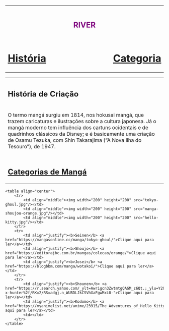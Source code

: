 <!DOCTYPE html>
<html lang="en">
<head>
    <meta charset="UTF-8">
    <meta name="viewport" content="width=device-width, initial-scale=1.0">
    <title>RIVER</title>
</head>
<body>
    <table class="topbar">
        <tr>
            <td colspan="3" align="center"><h1><font size="5" color="purple">RIVER</font></h1></td>
        </tr>
        <tr>
            <td><a href="#"><h1 align="left">História</h1></a></td>
            <td width="100%"></td>
            <td><a href="#"><h1 align="right">Categoria</h1></a></td>
        </tr>
    </table>
    <table>
        <tr>
            <td><h2>História de Criação</h2></td>
        </tr>
        <tr>
            <td>
                <p>O termo mangá surgiu em 1814, nos hokusai mangá, que trazem caricaturas e ilustrações sobre a cultura japonesa. Já o mangá moderno tem influência dos cartuns ocidentais e de quadrinhos clássicos da Disney; e é basicamente uma criação de Osamu Tezuka, com Shin Takarajima (“A Nova Ilha do Tesouro”), de 1947.</p>
            </td>
        </tr>
        <tr>
            <td><h2><a href="https://mangaonline.biz/generos/">Categorias de Mangá</a></h2></td>
        </tr>
    </table>

    
    <table align="center">
        <tr>
            <td align="middle"><img width="200" height="200" src="tokyo-ghoul.jpg"/></td>
            <td align="middle"><img width="200" height="200" src="manga-shoujou-orange.jpg"/></td>
            <td align="middle"><img width="200" height="200" src="hello-kitty.jpg"/></td>
        </tr>
        <tr>
            <td align="justify"><b>Seinen</b> <a href="https://mangasonline.cc/manga/tokyo-ghoul/">Clique aqui para ler</a></td>
            <td align="justify"><b>Shoujo</b> <a href="https://editorajbc.com.br/mangas/colecao/orange/">Clique aqui para ler</a></td>
            <td align="justify"><b>Josei</b> <a href="https://blogbbm.com/manga/wotakoi/">Clique aqui para ler</a></td>
        </tr>
        <tr>
            <td align="justify"><b>Shounen</b> <a href="https://r.search.yahoo.com/_ylt=Awrigcn3ZwtmtgQAGM_z6Qt.;_ylu=Y29sbwNiZjEEcG9zAzEEdnRpZAMEc2VjA3Ny/RV=2/RE=1713233144/RO=10/RU=https%3a%2f%2fmangaonline.biz%2fmanga%2fhunter-x-hunter%2f/RK=2/RS=adgj.n_WUBDLJkCSVhXaFgwMxL0-">Clique aqui para ler</a></td>
            <td align="justify"><b>Kodomo</b> <a href="https://myanimelist.net/anime/23915/The_Adventures_of_Hello_Kitty___Friends">Clique aqui para ler</a></td>
            <td></td>
        </tr>
    </table>
</body>
</html>
